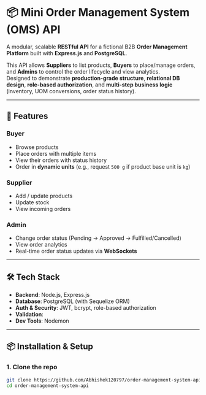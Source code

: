 # 📦 Mini Order Management System (OMS) API

A modular, scalable **RESTful API** for a fictional B2B **Order Management Platform** built with **Express.js** and **PostgreSQL**.  

This API allows **Suppliers** to list products, **Buyers** to place/manage orders, and **Admins** to control the order lifecycle and view analytics.  
Designed to demonstrate **production-grade structure**, **relational DB design**, **role-based authorization**, and **multi-step business logic** (inventory, UOM conversions, order status history).  

---

## 🚀 Features

### Buyer
- Browse products 
- Place orders with multiple items 
- View their orders with status history 
- Order in **dynamic units** (e.g., request `500 g` if product base unit is `kg`)

### Supplier
- Add / update products 
- Update stock
- View incoming orders

### Admin
- Change order status (Pending → Approved → Fulfilled/Cancelled)
- View order analytics
- Real-time order status updates via **WebSockets**
 

---

## 🛠 Tech Stack

- **Backend**: Node.js, Express.js  
- **Database**: PostgreSQL (with Sequelize ORM)  
- **Auth & Security**: JWT, bcrypt, role-based authorization  
- **Validation**:  
- **Dev Tools**: Nodemon  

---

## 📦 Installation & Setup

### 1. Clone the repo
```bash
git clone https://github.com/Abhishek120797/order-management-system-api
cd order-management-system-api
